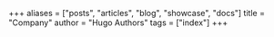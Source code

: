 +++
aliases = ["posts", "articles", "blog", "showcase", "docs"]
title = "Company"
author = "Hugo Authors"
tags = ["index"]
+++
